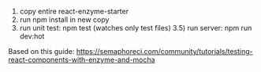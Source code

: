 1) copy entire react-enzyme-starter
2) run npm install in new copy
3) run unit test: npm test (watches only test files)
3.5) run server: npm run dev:hot

Based on this guide: https://semaphoreci.com/community/tutorials/testing-react-components-with-enzyme-and-mocha